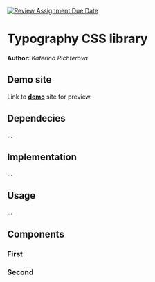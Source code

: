 [![Review Assignment Due Date](https://classroom.github.com/assets/deadline-readme-button-24ddc0f5d75046c5622901739e7c5dd533143b0c8e959d652212380cedb1ea36.svg)](https://classroom.github.com/a/zprwltzm)
# Typography CSS library
**Author:** *Katerina Richterova*
## Demo site
Link to **[demo](https://github.com/pslib-cz/2023-l4-web-typographic-library-katerinarichte.git)** site for preview.
## Dependecies
...
## Implementation
...
## Usage
...
## Components
### First
### Second
